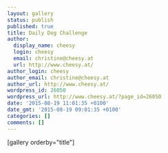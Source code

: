 ```yaml
---
layout: gallery
status: publish
published: true
title: Daily Dog Challenge
author:
  display_name: cheesy
  login: cheesy
  email: christine@cheesy.at
  url: http://www.cheesy.at/
author_login: cheesy
author_email: christine@cheesy.at
author_url: http://www.cheesy.at/
wordpress_id: 26050
wordpress_url: http://www.cheesy.at/?page_id=26050
date: '2015-08-19 11:01:35 +0100'
date_gmt: '2015-08-19 09:01:35 +0100'
categories: []
comments: []
---
```

[gallery orderby="title"]

